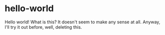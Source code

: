 # hello-world
Hello world!
What is this? It doesn't seem to make any sense at all.
Anyway, I'll try it out before, well, deleting this.
